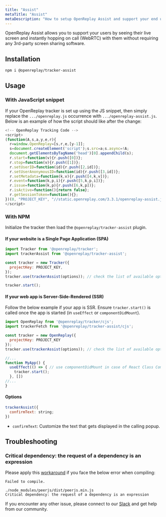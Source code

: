 ```yaml
---
title: "Assist"
metaTitle: "Assist"
metaDescription: "How to setup OpenReplay Assist and support your end users through live screen and WebRTC."
---
```


OpenReplay Assist allows you to support your users by seeing their live screen and instantly hopping on call (WebRTC) with them without requiring any 3rd-party screen sharing software.

## Installation

```bash
npm i @openreplay/tracker-assist
```

## Usage

### With JavaScript snippet

If your OpenReplay tracker is set up using the JS snippet, then simply replace the `.../openreplay.js` occurrence with `.../openreplay-assist.js`. Below is an example of how the script should like after the change:

```js
<!-- OpenReplay Tracking Code -->
<script>
(function(A,s,a,y,e,r){
  r=window.OpenReplay=[s,r,e,[y-1]];
  s=document.createElement('script');s.src=a;s.async=!A;
  document.getElementsByTagName('head')[0].appendChild(s);
  r.start=function(v){r.push([0])};
  r.stop=function(v){r.push([1])};
  r.setUserID=function(id){r.push([2,id])};
  r.setUserAnonymousID=function(id){r.push([3,id])};
  r.setMetadata=function(k,v){r.push([4,k,v])};
  r.event=function(k,p,i){r.push([5,k,p,i])};
  r.issue=function(k,p){r.push([6,k,p])};
  r.isActive=function(){return false};
  r.getSessionToken=function(){};
})(0, "PROJECT_KEY", "//static.openreplay.com/3.3.1/openreplay-assist.js",1,28);
</script>
```

### With NPM

Initialize the tracker then load the `@openreplay/tracker-assist` plugin.

#### If your website is a Single Page Application (SPA)

```js
import Tracker from '@openreplay/tracker';
import trackerAssist from '@openreplay/tracker-assist';

const tracker = new Tracker({
  projectKey: PROJECT_KEY,
});
tracker.use(trackerAssist(options)); // check the list of available options below

tracker.start();

```

#### If your web app is Server-Side-Rendered (SSR)

Follow the below example if your app is SSR. Ensure `tracker.start()` is called once the app is started (in `useEffect` or `componentDidMount`).

```js
import OpenReplay from '@openreplay/tracker/cjs';
import trackerFetch from '@openreplay/tracker-assist/cjs';

const tracker = new OpenReplay({
  projectKey: PROJECT_KEY
});
tracker.use(trackerAssist(options)); // check the list of available options below

//...
function MyApp() {
  useEffect(() => { // use componentDidMount in case of React Class Component
    tracker.start();
  }, [])
//...
}
```

#### Options

```js
trackerAssist({
  confirmText: string;
})
```

- `confirmText`: Customize the text that gets displayed in the calling popup.

## Troubleshooting

### Critical dependency: the request of a dependency is an expression

Please apply this [workaround](https://github.com/peers/peerjs/issues/630#issuecomment-910028230) if you face the below error when compiling:

```log
Failed to compile.

./node_modules/peerjs/dist/peerjs.min.js
Critical dependency: the request of a dependency is an expression
```

If you encounter any other issue, please connect to our [Slack](https://slack.openreplay.com) and get help from our community.